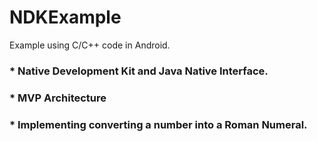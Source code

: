 # NDKExample
Example using C/C++ code in Android.

### * Native Development Kit and Java Native Interface.
### * MVP Architecture
### * Implementing converting a number into a Roman Numeral.
